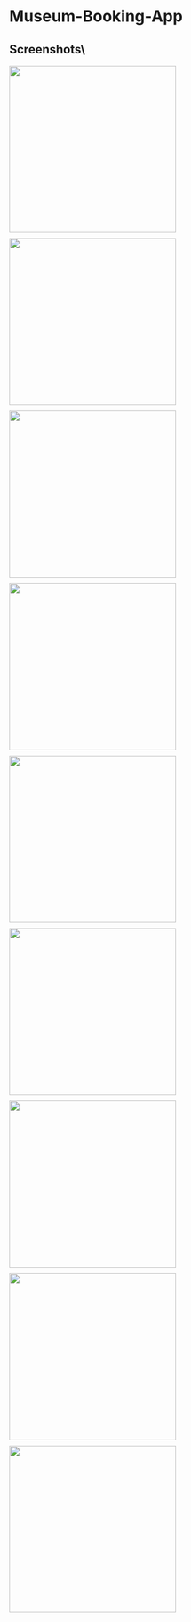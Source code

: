 # Museum-Booking-App
## Screenshots\

<div style="display: flex; flex-wrap: wrap; gap: 10px;">
  <img src="Screenshots/1.png" width="300" />
  <img src="Screenshots/2.png" width="300" />
  <img src="Screenshots/3.png" width="300" />
  <img src="Screenshots/4.png" width="300" />
  <img src="Screenshots/5.png" width="300" />
  <img src="Screenshots/6.png" width="300" />
  <img src="Screenshots/7.png" width="300" />
  <img src="Screenshots/8.png" width="300" />
  <img src="Screenshots/9.png.png" width="300" />
</div>

